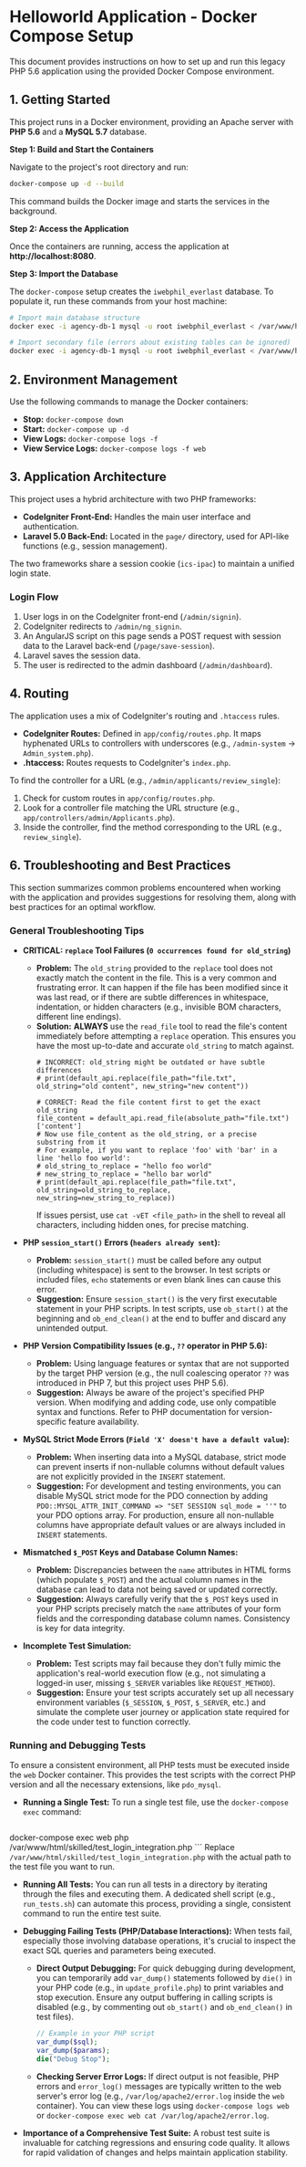 # Helloworld Application - Docker Compose Setup

This document provides instructions on how to set up and run this legacy PHP 5.6 application using the provided Docker Compose environment.

## 1. Getting Started

This project runs in a Docker environment, providing an Apache server with **PHP 5.6** and a **MySQL 5.7** database.

**Step 1: Build and Start the Containers**

Navigate to the project's root directory and run:

```bash
docker-compose up -d --build
```

This command builds the Docker image and starts the services in the background.

**Step 2: Access the Application**

Once the containers are running, access the application at **http://localhost:8080**.

**Step 3: Import the Database**

The `docker-compose` setup creates the `iwebphil_everlast` database. To populate it, run these commands from your host machine:

```bash
# Import main database structure
docker exec -i agency-db-1 mysql -u root iwebphil_everlast < /var/www/html/iwebphil_everlast.sql

# Import secondary file (errors about existing tables can be ignored)
docker exec -i agency-db-1 mysql -u root iwebphil_everlast < /var/www/html/empty.sql
```

## 2. Environment Management

Use the following commands to manage the Docker containers:

*   **Stop:** `docker-compose down`
*   **Start:** `docker-compose up -d`
*   **View Logs:** `docker-compose logs -f`
*   **View Service Logs:** `docker-compose logs -f web`

## 3. Application Architecture

This project uses a hybrid architecture with two PHP frameworks:

*   **CodeIgniter Front-End:** Handles the main user interface and authentication.
*   **Laravel 5.0 Back-End:** Located in the `page/` directory, used for API-like functions (e.g., session management).

The two frameworks share a session cookie (`ics-ipac`) to maintain a unified login state.

### Login Flow

1.  User logs in on the CodeIgniter front-end (`/admin/signin`).
2.  CodeIgniter redirects to `/admin/ng_signin`.
3.  An AngularJS script on this page sends a POST request with session data to the Laravel back-end (`/page/save-session`).
4.  Laravel saves the session data.
5.  The user is redirected to the admin dashboard (`/admin/dashboard`).

## 4. Routing

The application uses a mix of CodeIgniter's routing and `.htaccess` rules.

*   **CodeIgniter Routes:** Defined in `app/config/routes.php`. It maps hyphenated URLs to controllers with underscores (e.g., `/admin-system` -> `Admin_system.php`).
*   **.htaccess:** Routes requests to CodeIgniter's `index.php`.

To find the controller for a URL (e.g., `/admin/applicants/review_single`):

1.  Check for custom routes in `app/config/routes.php`.
2.  Look for a controller file matching the URL structure (e.g., `app/controllers/admin/Applicants.php`).
3.  Inside the controller, find the method corresponding to the URL (e.g., `review_single`).

## 6. Troubleshooting and Best Practices

This section summarizes common problems encountered when working with the application and provides suggestions for resolving them, along with best practices for an optimal workflow.

### General Troubleshooting Tips

*   **CRITICAL: `replace` Tool Failures (`0 occurrences found for old_string`)**
    *   **Problem:** The `old_string` provided to the `replace` tool does not exactly match the content in the file. This is a very common and frustrating error. It can happen if the file has been modified since it was last read, or if there are subtle differences in whitespace, indentation, or hidden characters (e.g., invisible BOM characters, different line endings).
    *   **Solution:** **ALWAYS** use the `read_file` tool to read the file's content immediately before attempting a `replace` operation. This ensures you have the most up-to-date and accurate `old_string` to match against.
        ```
        # INCORRECT: old_string might be outdated or have subtle differences
        # print(default_api.replace(file_path="file.txt", old_string="old content", new_string="new content"))

        # CORRECT: Read the file content first to get the exact old_string
        file_content = default_api.read_file(absolute_path="file.txt")['content']
        # Now use file_content as the old_string, or a precise substring from it
        # For example, if you want to replace 'foo' with 'bar' in a line 'hello foo world':
        # old_string_to_replace = "hello foo world"
        # new_string_to_replace = "hello bar world"
        # print(default_api.replace(file_path="file.txt", old_string=old_string_to_replace, new_string=new_string_to_replace))
        ```
        If issues persist, use `cat -vET <file_path>` in the shell to reveal all characters, including hidden ones, for precise matching.

*   **PHP `session_start()` Errors (`headers already sent`):**
    *   **Problem:** `session_start()` must be called before any output (including whitespace) is sent to the browser. In test scripts or included files, `echo` statements or even blank lines can cause this error.
    *   **Suggestion:** Ensure `session_start()` is the very first executable statement in your PHP scripts. In test scripts, use `ob_start()` at the beginning and `ob_end_clean()` at the end to buffer and discard any unintended output.

*   **PHP Version Compatibility Issues (e.g., `??` operator in PHP 5.6):**
    *   **Problem:** Using language features or syntax that are not supported by the target PHP version (e.g., the null coalescing operator `??` was introduced in PHP 7, but this project uses PHP 5.6).
    *   **Suggestion:** Always be aware of the project's specified PHP version. When modifying and adding code, use only compatible syntax and functions. Refer to PHP documentation for version-specific feature availability.

*   **MySQL Strict Mode Errors (`Field 'X' doesn't have a default value`):**
    *   **Problem:** When inserting data into a MySQL database, strict mode can prevent inserts if non-nullable columns without default values are not explicitly provided in the `INSERT` statement.
    *   **Suggestion:** For development and testing environments, you can disable MySQL strict mode for the PDO connection by adding `PDO::MYSQL_ATTR_INIT_COMMAND => "SET SESSION sql_mode = ''"` to your PDO options array. For production, ensure all non-nullable columns have appropriate default values or are always included in `INSERT` statements.

*   **Mismatched `$_POST` Keys and Database Column Names:**
    *   **Problem:** Discrepancies between the `name` attributes in HTML forms (which populate `$_POST`) and the actual column names in the database can lead to data not being saved or updated correctly.
    *   **Suggestion:** Always carefully verify that the `$_POST` keys used in your PHP scripts precisely match the `name` attributes of your form fields and the corresponding database column names. Consistency is key for data integrity.

*   **Incomplete Test Simulation:**
    *   **Problem:** Test scripts may fail because they don't fully mimic the application's real-world execution flow (e.g., not simulating a logged-in user, missing `$_SERVER` variables like `REQUEST_METHOD`).
    *   **Suggestion:** Ensure your test scripts accurately set up all necessary environment variables (`$_SESSION`, `$_POST`, `$_SERVER`, etc.) and simulate the complete user journey or application state required for the code under test to function correctly.

### Running and Debugging Tests

To ensure a consistent environment, all PHP tests must be executed inside the `web` Docker container. This provides the test scripts with the correct PHP version and all the necessary extensions, like `pdo_mysql`.

*   **Running a Single Test:**
    To run a single test file, use the `docker-compose exec` command:
    ```bash
docker-compose exec web php /var/www/html/skilled/test_login_integration.php
    ```
    Replace `/var/www/html/skilled/test_login_integration.php` with the actual path to the test file you want to run.

*   **Running All Tests:**
    You can run all tests in a directory by iterating through the files and executing them. A dedicated shell script (e.g., `run_tests.sh`) can automate this process, providing a single, consistent command to run the entire test suite.

*   **Debugging Failing Tests (PHP/Database Interactions):**
    When tests fail, especially those involving database operations, it's crucial to inspect the exact SQL queries and parameters being executed.

    *   **Direct Output Debugging:** For quick debugging during development, you can temporarily add `var_dump()` statements followed by `die()` in your PHP code (e.g., in `update_profile.php`) to print variables and stop execution. Ensure any output buffering in calling scripts is disabled (e.g., by commenting out `ob_start()` and `ob_end_clean()` in test files).
        ```php
        // Example in your PHP script
        var_dump($sql);
        var_dump($params);
        die("Debug Stop");
        ```
    *   **Checking Server Error Logs:** If direct output is not feasible, PHP errors and `error_log()` messages are typically written to the web server's error log (e.g., `/var/log/apache2/error.log` inside the `web` container). You can view these logs using `docker-compose logs web` or `docker-compose exec web cat /var/log/apache2/error.log`.

*   **Importance of a Comprehensive Test Suite:**
    A robust test suite is invaluable for catching regressions and ensuring code quality. It allows for rapid validation of changes and helps maintain application stability.
